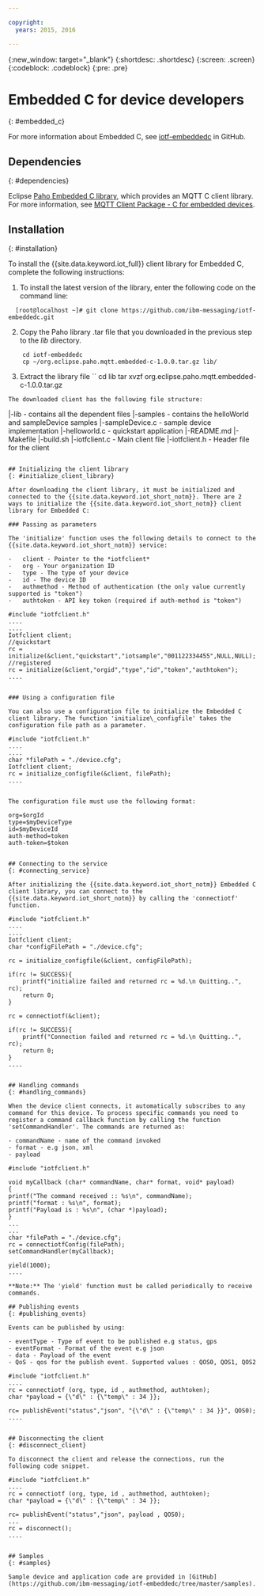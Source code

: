 ```yaml
---

copyright:
  years: 2015, 2016

---
```


{:new_window: target="_blank"}
{:shortdesc: .shortdesc}
{:screen: .screen}
{:codeblock: .codeblock}
{:pre: .pre}


# Embedded C for device developers
{: #embedded_c}

For more information about Embedded C, see [iotf-embeddedc](https://github.com/ibm-messaging/iotf-embeddedc) in GitHub.

## Dependencies
{: #dependencies}

Eclipse [Paho Embedded C library](http://git.eclipse.org/c/paho/org.eclipse.paho.mqtt.embedded-c.git), which provides an MQTT C client library. For more information, see [MQTT Client Package -  C for embedded devices](http://www.eclipse.org/paho/clients/c/embedded/).


## Installation
{: #installation}

To install the {{site.data.keyword.iot_full}} client library for Embedded C, complete the following instructions:

1. To install the latest version of the library, enter the following code on the command line:
```
  [root@localhost ~]# git clone https://github.com/ibm-messaging/iotf-embeddedc.git
```
2. Copy the Paho library .tar file that you downloaded in the previous step to the *lib* directory.
```
    cd iotf-embeddedc
    cp ~/org.eclipse.paho.mqtt.embedded-c-1.0.0.tar.gz lib/
```
3. Extract the library file
``  cd lib
    tar xvzf org.eclipse.paho.mqtt.embedded-c-1.0.0.tar.gz
```
The downloaded client has the following file structure:

```
 |-lib - contains all the dependent files
 |-samples - contains the helloWorld and sampleDevice samples
   |-sampleDevice.c - sample device implementation
   |-helloworld.c - quickstart application
   |-README.md
   |-Makefile
   |-build.sh
 |-iotfclient.c - Main client file
 |-iotfclient.h - Header file for the client
```

## Initializing the client library
{: #initialize_client_library}

After downloading the client library, it must be initialized and connected to the {{site.data.keyword.iot_short_notm}}. There are 2 ways to initialize the {{site.data.keyword.iot_short_notm}} client library for Embedded C:

### Passing as parameters

The 'initialize' function uses the following details to connect to the {{site.data.keyword.iot_short_notm}} service:

-   client - Pointer to the *iotfclient*
-   org - Your organization ID
-   type - The type of your device
-   id - The device ID
-   authmethod - Method of authentication (the only value currently supported is "token")
-   authtoken - API key token (required if auth-method is "token")

```
	#include "iotfclient.h"
	....
	....
	Iotfclient client;
	//quickstart
	rc = initialize(&client,"quickstart","iotsample","001122334455",NULL,NULL);
	//registered
	rc = initialize(&client,"orgid","type","id","token","authtoken");
	....
```

### Using a configuration file

You can also use a configuration file to initialize the Embedded C client library. The function 'initialize\_configfile' takes the configuration file path as a parameter.

```
	#include "iotfclient.h"
	....
	....
	char *filePath = "./device.cfg";
	Iotfclient client;
	rc = initialize_configfile(&client, filePath);
	....
```

The configuration file must use the following format:

```
	org=$orgId
	type=$myDeviceType
	id=$myDeviceId
	auth-method=token
	auth-token=$token
```

## Connecting to the service
{: #connecting_service}

After initializing the {{site.data.keyword.iot_short_notm}} Embedded C client library, you can connect to the {{site.data.keyword.iot_short_notm}} by calling the 'connectiotf' function.

```
	#include "iotfclient.h"
	....
	....
	Iotfclient client;
	char *configFilePath = "./device.cfg";

	rc = initialize_configfile(&client, configFilePath);

	if(rc != SUCCESS){
		printf("initialize failed and returned rc = %d.\n Quitting..", rc);
		return 0;
	}

	rc = connectiotf(&client);

	if(rc != SUCCESS){
		printf("Connection failed and returned rc = %d.\n Quitting..", rc);
		return 0;
	}
	....
```

## Handling commands
{: #handling_commands}

When the device client connects, it automatically subscribes to any command for this device. To process specific commands you need to register a command callback function by calling the function 'setCommandHandler'. The commands are returned as:

- commandName - name of the command invoked
- format - e.g json, xml
- payload

```
	#include "iotfclient.h"

	void myCallback (char* commandName, char* format, void* payload)
	{
	printf("The command received :: %s\n", commandName);
	printf("format : %s\n", format);
	printf("Payload is : %s\n", (char *)payload);
	}
	...
	...
	char *filePath = "./device.cfg";
	rc = connectiotfConfig(filePath);
	setCommandHandler(myCallback);

	yield(1000);
	....

```
**Note:** The 'yield' function must be called periodically to receive commands.

## Publishing events
{: #publishing_events}

Events can be published by using:

- eventType - Type of event to be published e.g status, gps
- eventFormat - Format of the event e.g json
- data - Payload of the event
- QoS - qos for the publish event. Supported values : QOS0, QOS1, QOS2

```
	#include "iotfclient.h"
	....
	rc = connectiotf (org, type, id , authmethod, authtoken);
	char *payload = {\"d\" : {\"temp\" : 34 }};

	rc= publishEvent("status","json", "{\"d\" : {\"temp\" : 34 }}", QOS0);
	....
```

## Disconnecting the client
{: #disconnect_client}

To disconnect the client and release the connections, run the following code snippet.

```
	#include "iotfclient.h"
	....
	rc = connectiotf (org, type, id , authmethod, authtoken);
	char *payload = {\"d\" : {\"temp\" : 34 }};

	rc= publishEvent("status","json", payload , QOS0);
	...
	rc = disconnect();
	....
```

## Samples
{: #samples}

Sample device and application code are provided in [GitHub](https://github.com/ibm-messaging/iotf-embeddedc/tree/master/samples).
